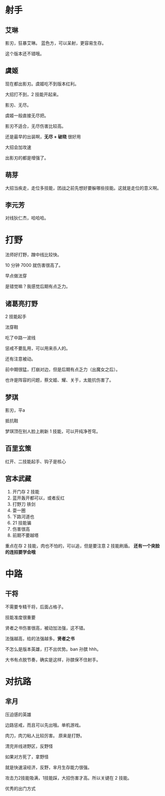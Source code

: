 # 射手
## 艾琳
影刃，狂暴艾琳。
蓝色方，可以呆射，更容易生存。

这个版本还不错哦。

## 虞姬
现在都出影刃。虞姬吃不到版本红利。

大招打不到，2 技能开起来。

影刃、无尽。

虞姬一般直接无尽把。

影刃不适合，无尽伤害比较高。

还是最早的出装啊，**无尽 + 破晓** 很好用

大招会加攻速

出影刃的都是增强了。

## 萌芽
大招当疾走，走位多技能，团战之前先想好要躲哪些技能。这就是走位的意义啊。


## 李元芳
对线狄仁杰，哈哈哈。


# 打野
法师好打野，蹭中线比较快。

10 分钟 7000 就伤害很高了。

早点做法穿

是错觉嘛？我感觉后期有点乏力。

## 诸葛亮打野
2 技能起手

法穿鞋

吃了中路一波线

惩戒不要乱用，可以用来杀人的。

还有注意被动。

前中期很猛，打崩对边，但是后期有点乏力（出魔女之后）。

也许是阵容的问题，蔡文姬、耀、关于，太能抗伤害了。

## 梦琪
影刃，平a

抵抗鞋

梦琪顶在别人脸上刷新 1 技能，可以开纯净苍穹。

## 百里玄策
红开、二技能起手、钩子是核心

## 宫本武藏
1. 开门存 2 技能
2. 蓝开轰开都可以，或者反红
3. 打野刀 铁剑
4. 耍一圈
5. 下路河道也
6. 21 技能骗
7. 伤害很高
8. 前期不要越塔

重点在存 2 技能，肉也不怕的，可以追，但是要注意 2 技能刷盾。
**还有一个突脸的连招要学会哦**

# 中路
## 干将
不需要专精干将，后面占格子。

技能准度很重要

贤者之书伤害很高，被动加法强，这不错。

法强越高，给的法强越多。**贤者之书**

不怎么是版本英雄，打不出优势。ban 孙膑 hhh。

大书有点脱节奏，确实是这样，孙膑保不住射手。



# 对抗路
## 芈月
压迫感的英雄

边路惩戒，而且可以先出哦。单机游戏。

肉刀，肉刀粘人比较厉害。
原来是打野。

清完并线进野区，反野怪

如果对方死了，拿野怪

就是快速滚经济，反野，芈月生存能力很强。

攻击力2技能吸满，1技能踩，大招伤害才高。所以关键在 2 技能。

优秀的出门方式